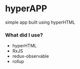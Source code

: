 # hyperAPP #

simple app built using hyperHTML 

### What did I use? ###

* hyperHTML
* RxJS
* redux-observable
* rollup